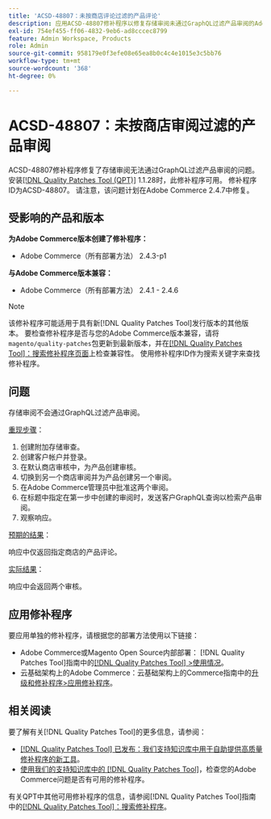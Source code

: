 ```yaml
---
title: 'ACSD-48807：未按商店评论过滤的产品评论'
description: 应用ACSD-48807修补程序以修复存储审阅未通过GraphQL过滤产品审阅的Adobe Commerce问题。
exl-id: 754ef455-ff06-4832-9eb6-ad8cccec8799
feature: Admin Workspace, Products
role: Admin
source-git-commit: 958179e0f3efe08e65ea8b0c4c4e1015e3c5bb76
workflow-type: tm+mt
source-wordcount: '368'
ht-degree: 0%

---
```


# ACSD-48807：未按商店审阅过滤的产品审阅

ACSD-48807修补程序修复了存储审阅无法通过GraphQL过滤产品审阅的问题。 安装[[!DNL Quality Patches Tool (QPT)]](/help/announcements/adobe-commerce-announcements/magento-quality-patches-released-new-tool-to-self-serve-quality-patches.md) 1.1.28时，此修补程序可用。 修补程序ID为ACSD-48807。 请注意，该问题计划在Adobe Commerce 2.4.7中修复。

## 受影响的产品和版本

**为Adobe Commerce版本创建了修补程序：**

* Adobe Commerce（所有部署方法） 2.4.3-p1

**与Adobe Commerce版本兼容：**

* Adobe Commerce（所有部署方法） 2.4.1 - 2.4.6

>[!NOTE]
>
>该修补程序可能适用于具有新[!DNL Quality Patches Tool]发行版本的其他版本。 要检查修补程序是否与您的Adobe Commerce版本兼容，请将`magento/quality-patches`包更新到最新版本，并在[[!DNL Quality Patches Tool]：搜索修补程序页面](https://experienceleague.adobe.com/tools/commerce-quality-patches/index.html)上检查兼容性。 使用修补程序ID作为搜索关键字来查找修补程序。

## 问题

存储审阅不会通过GraphQL过滤产品审阅。

<u>重现步骤</u>：

1. 创建附加存储审查。
1. 创建客户帐户并登录。
1. 在默认商店审核中，为产品创建审核。
1. 切换到另一个商店审阅并为产品创建另一个审阅。
1. 在Adobe Commerce管理员中批准这两个审阅。
1. 在标题中指定在第一步中创建的审阅时，发送客户GraphQL查询以检索产品审阅。
1. 观察响应。

<u>预期的结果</u>：

响应中仅返回指定商店的产品评论。

<u>实际结果</u>：

响应中会返回两个审核。

## 应用修补程序

要应用单独的修补程序，请根据您的部署方法使用以下链接：

* Adobe Commerce或Magento Open Source内部部署： [!DNL Quality Patches Tool]指南中的[[!DNL Quality Patches Tool] >使用情况](https://experienceleague.adobe.com/docs/commerce-operations/tools/quality-patches-tool/usage.html)。
* 云基础架构上的Adobe Commerce：云基础架构上的Commerce指南中的[升级和修补程序>应用修补程序](https://experienceleague.adobe.com/docs/commerce-cloud-service/user-guide/develop/upgrade/apply-patches.html)。

## 相关阅读

要了解有关[!DNL Quality Patches Tool]的更多信息，请参阅：

* [[!DNL Quality Patches Tool] 已发布：我们支持知识库中用于自助提供高质量修补程序的新工具](/help/announcements/adobe-commerce-announcements/magento-quality-patches-released-new-tool-to-self-serve-quality-patches.md)。
* [使用我们的支持知识库中的 [!DNL Quality Patches Tool]](/help/support-tools/patches-available-in-qpt-tool/check-patch-for-magento-issue-with-magento-quality-patches.md)，检查您的Adobe Commerce问题是否有可用的修补程序。

有关QPT中其他可用修补程序的信息，请参阅[!DNL Quality Patches Tool]指南中的[[!DNL Quality Patches Tool]：搜索修补程序](https://experienceleague.adobe.com/tools/commerce-quality-patches/index.html)。
